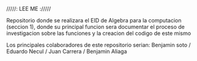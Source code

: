 /////: LEE ME ://///

Repositorio donde se realizara el EID de Algebra para la computacion (seccion 1), donde su principal funcion sera documentar el proceso de investigacion sobre las funciones y la creacion del codigo de este mismo

Los principales colaboradores de este repositorio serian: Benjamin soto / Eduardo Necul / Juan Carrera / Benjamin Aliaga 
